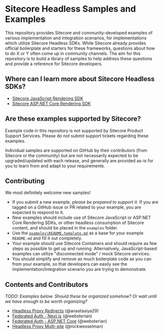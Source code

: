 # Sitecore Headless Samples and Examples
This repository provides Sitecore and community-developed examples of various implementation and integration scenarios, for implementations which utilize Sitecore Headless SDKs. While Sitecore already provides official boilerplate and starters for these frameworks, questions about how to do X or Y often come up in community channels. The aim for this repository is to build a library of samples to help address these questions and provide a reference for Sitecore developers.

## Where can I learn more about Sitecore Headless SDKs?
* [Sitecore JavaScript Rendering SDK](https://jss.sitecore.com/)
* [Sitecore ASP.NET Core Rendering SDK](https://doc.sitecore.com/developers/101/developer-tools/en/sitecore-headless-development.html)

## Are these examples supported by Sitecore?
Example code in this repository is not supported by Sitecore Product Support Services. Please do not submit support tickets regarding these examples.

Individual samples are supported on GitHub by their contributors (from Sitecore or the community) but are not necessarily expected to be upgraded/updated with each release, and generally are provided as-is for you to learn from and adapt to your requirements.

## Contributing
We most definitely welcome new samples!

* If you submit a new example, _please be prepared to support it_. If you are tagged on a GitHub issue or PR related to your example, you are expected to respond to it.
* New examples should include use of Sitecore JavaScript or ASP.NET Core Rendering SDKs, or other headless consumption of Sitecore content, and should be placed in the `examples` folder.
* Use the [`examples\README.template.md`](examples\README.template.md) as a base for your example `README.md` and fill it out completely.
* Your example should use Sitecore Containers and should require as few steps as possible to get up and running. Alternatively, JavaScript-based examples can utilize "disconnected mode" / mock Sitecore services.
* You should simplify and remove as much boilerplate code as you can from your example, so that developers can easily see the implementation/integration scenario you are trying to demonstrate.

## Contents and Contributors

_TODO: Examples below. Should these be organized somehow? Or wait until we have enough to be worth organizing?_

* [Headless Proxy Redirects](examples/headless-proxy-redirects) (@anastasiya29)
* [Federated Auth - Next.js](examples/federated-auth-nextjs) (@websterian)
* [Federated Auth - ASP.NET Core](examples/federated-auth-netcore) (@websterian)
* [Headless Proxy Multi-site](examples/headless-proxy-multisite) (@nickwesselman)
